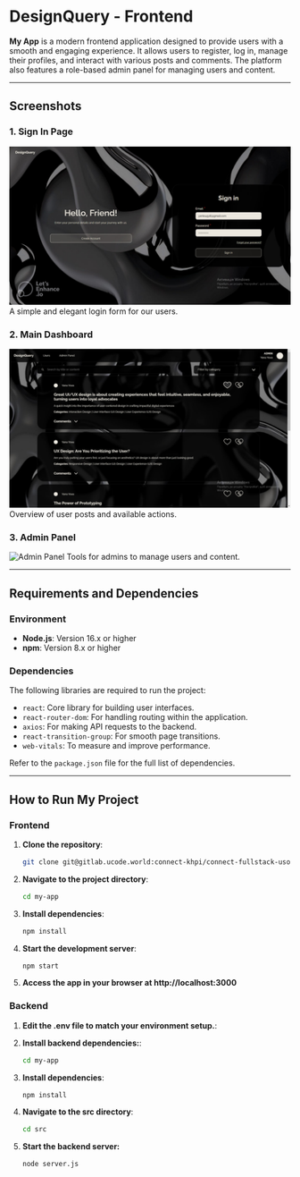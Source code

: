 # DesignQuery - Frontend

**My App** is a modern frontend application designed to provide users with a smooth and engaging experience. It allows users to register, log in, manage their profiles, and interact with various posts and comments. The platform also features a role-based admin panel for managing users and content.

---

## Screenshots

### 1. **Sign In Page**
![Sign In](./screenshots/SignIn.jpg)
A simple and elegant login form for our users.

### 2. **Main Dashboard**
![Main Dashboard](./screenshots/Main.jpg)
Overview of user posts and available actions.

### 3. **Admin Panel**
![Admin Panel](./screenshots/admin_panel.png)
Tools for admins to manage users and content.

---

## Requirements and Dependencies

### **Environment**
- **Node.js**: Version 16.x or higher
- **npm**: Version 8.x or higher

### **Dependencies**
The following libraries are required to run the project:

- `react`: Core library for building user interfaces.
- `react-router-dom`: For handling routing within the application.
- `axios`: For making API requests to the backend.
- `react-transition-group`: For smooth page transitions.
- `web-vitals`: To measure and improve performance.

Refer to the `package.json` file for the full list of dependencies.

---

## How to Run My Project
### Frontend

1. **Clone the repository**:
   ```bash
   git clone git@gitlab.ucode.world:connect-khpi/connect-fullstack-usof-frontend/yyova.git

2. **Navigate to the project directory**:
   ```bash
   cd my-app

3. **Install dependencies**:
   ```bash
   npm install

4. **Start the development server**:

   ```bash
   npm start

5. **Access the app in your browser at http://localhost:3000**

### Backend

1. **Edit the .env file to match your environment setup.**:

2. **Install backend dependencies:**:
   ```bash
   cd my-app

3. **Install dependencies**:
   ```bash
   npm install

4. **Navigate to the src directory**:

   ```bash
   cd src
   

5. **Start the backend server:**
   ```bash
   node server.js


